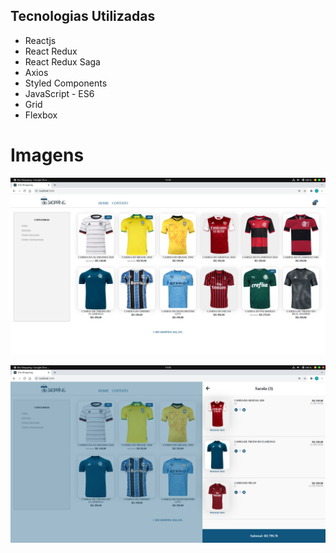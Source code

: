## Tecnologias Utilizadas

- Reactjs
- React Redux
- React Redux Saga
- Axios
- Styled Components
- JavaScript - ES6
- Grid
- Flexbox


# Imagens

![Home](/public/1.png)

![Cart](/public/2.png)
